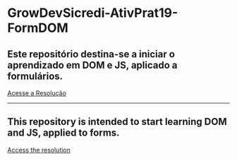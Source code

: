 # GrowDevSicredi-AtivPrat19-FormDOM
## Este repositório destina-se a iniciar o aprendizado em DOM e JS, aplicado a formulários.
[Acesse a Resolução](https://pablogarcia48.github.io/GrowDevSicredi-AtivPrat19-FormDOM/)

-------------------------------------------------------

## This repository is intended to start learning DOM and JS, applied to forms.
[Access the resolution](https://pablogarcia48.github.io/GrowDevSicredi-AtivPrat19-FormDOM/)
